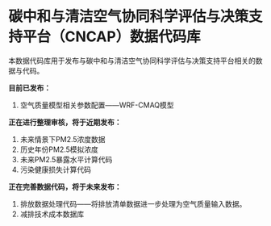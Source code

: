 # 碳中和与清洁空气协同科学评估与决策支持平台（CNCAP）数据代码库
本数据代码库用于发布与碳中和与清洁空气协同科学评估与决策支持平台相关的数据与代码。

**目前已发布：**
1. 空气质量模型相关参数配置——WRF-CMAQ模型


**正在进行整理审核，将于近期发布：**
1. 未来情景下PM2.5浓度数据
2. 历史年份PM2.5模拟浓度
3. 未来PM2.5暴露水平计算代码
4. 污染健康损失计算代码



**正在完善数据代码，将于未来发布：**
1. 排放数据处理代码——将排放清单数据进一步处理为空气质量输入数据。
2. 减排技术成本数据库

